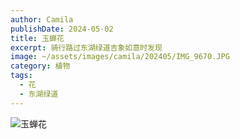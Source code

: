 ```yaml
---
author: Camila
publishDate: 2024-05-02
title: 玉蝉花
excerpt: 骑行路过东湖绿道吉象如意时发现
image: ~/assets/images/camila/202405/IMG_9670.JPG
category: 植物
tags:
  - 花
  - 东湖绿道
---
```


![玉蝉花](~/assets/images/camila/202405/IMG_9670.JPG)


